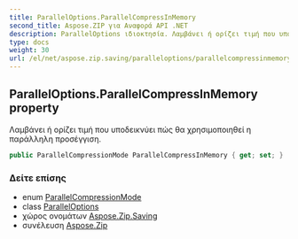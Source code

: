```yaml
---
title: ParallelOptions.ParallelCompressInMemory
second_title: Aspose.ZIP για Αναφορά API .NET
description: ParallelOptions ιδιοκτησία. Λαμβάνει ή ορίζει τιμή που υποδεικνύει πώς θα χρησιμοποιηθεί η παράλληλη προσέγγιση.
type: docs
weight: 30
url: /el/net/aspose.zip.saving/paralleloptions/parallelcompressinmemory/
---
```

## ParallelOptions.ParallelCompressInMemory property

Λαμβάνει ή ορίζει τιμή που υποδεικνύει πώς θα χρησιμοποιηθεί η παράλληλη προσέγγιση.

```csharp
public ParallelCompressionMode ParallelCompressInMemory { get; set; }
```

### Δείτε επίσης

* enum [ParallelCompressionMode](../../parallelcompressionmode/)
* class [ParallelOptions](../)
* χώρος ονομάτων [Aspose.Zip.Saving](../../paralleloptions/)
* συνέλευση [Aspose.Zip](../../../)


